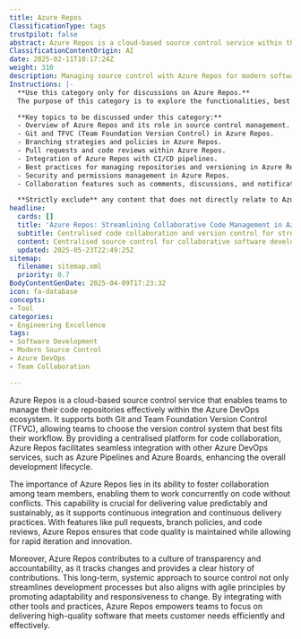 ```yaml
---
title: Azure Repos
ClassificationType: tags
trustpilot: false
abstract: Azure Repos is a cloud-based source control service within the Azure DevOps ecosystem, designed to help teams manage their code repositories efficiently. It supports both Git and Team Foundation Version Control (TFVC), allowing teams to select the version control system that aligns with their specific workflows. By providing a centralised platform for code collaboration, Azure Repos integrates seamlessly with other Azure DevOps services, such as Azure Pipelines and Azure Boards, thereby enhancing the overall development lifecycle. Its significance lies in its ability to promote collaboration among team members, enabling concurrent work on code while minimising conflicts, which is essential for delivering value in a predictable and sustainable manner. Features like pull requests, branch policies, and code reviews help maintain code quality while facilitating rapid iteration and innovation. Additionally, Azure Repos fosters a culture of transparency and accountability by tracking changes and maintaining a clear history of contributions. This systemic approach to source control streamlines development processes and aligns with agile principles, promoting adaptability and responsiveness to change. By integrating with various tools and practices, Azure Repos empowers teams to focus on delivering high-quality software that effectively meets customer needs.
ClassificationContentOrigin: AI
date: 2025-02-11T10:17:24Z
weight: 310
description: Managing source control with Azure Repos for modern software development.
Instructions: |-
  **Use this category only for discussions on Azure Repos.**  
  The purpose of this category is to explore the functionalities, best practices, and integration of Azure Repos within the context of modern software development and DevOps practices. It focuses on how Azure Repos facilitates source control, collaboration, and continuous integration/continuous delivery (CI/CD) processes.

  **Key topics to be discussed under this category:**
  - Overview of Azure Repos and its role in source control management.
  - Git and TFVC (Team Foundation Version Control) in Azure Repos.
  - Branching strategies and policies in Azure Repos.
  - Pull requests and code reviews within Azure Repos.
  - Integration of Azure Repos with CI/CD pipelines.
  - Best practices for managing repositories and versioning in Azure Repos.
  - Security and permissions management in Azure Repos.
  - Collaboration features such as comments, discussions, and notifications in Azure Repos.

  **Strictly exclude** any content that does not directly relate to Azure Repos, such as general discussions on Agile methodologies, unrelated DevOps tools, or non-source control topics. Misinterpretations of Azure Repos functionalities or comparisons with other version control systems without a direct link to Azure Repos should also be avoided.
headline:
  cards: []
  title: 'Azure Repos: Streamlining Collaborative Code Management in Azure DevOps (Azure Repos)'
  subtitle: Centralised code collaboration and version control for streamlined development, quality assurance, and transparent teamwork within the Azure ecosystem
  content: Centralised source control for collaborative software development, covering repository management, branching strategies, code reviews, pull requests, traceability, and integration with delivery pipelines. Emphasises transparency, accountability, and rapid feedback to support iterative delivery, continuous improvement, and effective value delivery in complex, evolving environments.
  updated: 2025-05-23T22:49:25Z
sitemap:
  filename: sitemap.xml
  priority: 0.7
BodyContentGenDate: 2025-04-09T17:23:32
icon: fa-database
concepts:
- Tool
categories:
- Engineering Excellence
tags:
- Software Development
- Modern Source Control
- Azure DevOps
- Team Collaboration

---
```

Azure Repos is a cloud-based source control service that enables teams to manage their code repositories effectively within the Azure DevOps ecosystem. It supports both Git and Team Foundation Version Control (TFVC), allowing teams to choose the version control system that best fits their workflow. By providing a centralised platform for code collaboration, Azure Repos facilitates seamless integration with other Azure DevOps services, such as Azure Pipelines and Azure Boards, enhancing the overall development lifecycle.

The importance of Azure Repos lies in its ability to foster collaboration among team members, enabling them to work concurrently on code without conflicts. This capability is crucial for delivering value predictably and sustainably, as it supports continuous integration and continuous delivery practices. With features like pull requests, branch policies, and code reviews, Azure Repos ensures that code quality is maintained while allowing for rapid iteration and innovation.

Moreover, Azure Repos contributes to a culture of transparency and accountability, as it tracks changes and provides a clear history of contributions. This long-term, systemic approach to source control not only streamlines development processes but also aligns with agile principles by promoting adaptability and responsiveness to change. By integrating with other tools and practices, Azure Repos empowers teams to focus on delivering high-quality software that meets customer needs efficiently and effectively.

